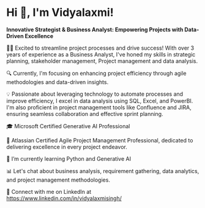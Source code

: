 
# Hi 👋, I'm Vidyalaxmi! 

**Innovative Strategist & Business Analyst: Empowering Projects with Data-Driven Excellence**

👩‍💼 Excited to streamline project processes and drive success! With over 3 years of experience as a Business Analyst, I've honed my skills in strategic planning, stakeholder management, Project management and data analysis.

🔍 Currently, I'm focusing on enhancing project efficiency through agile methodologies and data-driven insights. 

💡 Passionate about leveraging technology to automate processes and improve efficiency, I excel in data analysis using SQL, Excel, and PowerBI. I'm also proficient in project management tools like Confluence and JIRA, ensuring seamless collaboration and effective sprint planning.

🎓 Microsoft Certified Generative AI Professional  

🚀 Atlassian Certified Agile Project Management Professional, dedicated to delivering excellence in every project endeavor.

🌱 I’m currently learning Python and Generative AI

📊 Let's chat about business analysis, requirement gathering, data analytics, and project management methodologies. 

📧 Connect with me on LinkedIn at https://www.linkedin.com/in/vidyalaxmisingh/
